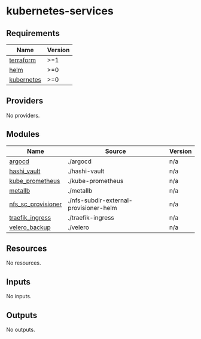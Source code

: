 # kubernetes-services

<!-- BEGINNING OF PRE-COMMIT-TERRAFORM DOCS HOOK -->
## Requirements

| Name | Version |
|------|---------|
| <a name="requirement_terraform"></a> [terraform](#requirement\_terraform) | >=1 |
| <a name="requirement_helm"></a> [helm](#requirement\_helm) | >=0 |
| <a name="requirement_kubernetes"></a> [kubernetes](#requirement\_kubernetes) | >=0 |

## Providers

No providers.

## Modules

| Name | Source | Version |
|------|--------|---------|
| <a name="module_argocd"></a> [argocd](#module\_argocd) | ./argocd | n/a |
| <a name="module_hashi_vault"></a> [hashi\_vault](#module\_hashi\_vault) | ./hashi-vault | n/a |
| <a name="module_kube_prometheus"></a> [kube\_prometheus](#module\_kube\_prometheus) | ./kube-prometheus | n/a |
| <a name="module_metallb"></a> [metallb](#module\_metallb) | ./metallb | n/a |
| <a name="module_nfs_sc_provisioner"></a> [nfs\_sc\_provisioner](#module\_nfs\_sc\_provisioner) | ./nfs-subdir-external-provisioner-helm | n/a |
| <a name="module_traefik_ingress"></a> [traefik\_ingress](#module\_traefik\_ingress) | ./traefik-ingress | n/a |
| <a name="module_velero_backup"></a> [velero\_backup](#module\_velero\_backup) | ./velero | n/a |

## Resources

No resources.

## Inputs

No inputs.

## Outputs

No outputs.
<!-- END OF PRE-COMMIT-TERRAFORM DOCS HOOK -->

